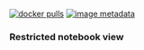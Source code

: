 [![docker pulls](https://img.shields.io/docker/pulls/digiklausur/restricted-notebook.svg)](https://hub.docker.com/r/digiklausur/restricted-notebook)
[![image metadata](https://images.microbadger.com/badges/image/digiklausur/restricted-notebook.svg)](https://microbadger.com/images/digiklausur/restricted-notebook "digiklausur/restricted-notebook image metadata")

### Restricted notebook view
